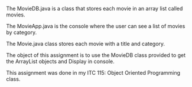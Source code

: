 The MovieDB.java is a class that stores each movie in an array list called movies.

The MovieApp.java is the console where the user can see a list of movies by category.

The Movie.java class stores each movie with a title and category.

The object of this assignment is to use the MovieDB class provided to get the ArrayList objects and Display in console.

This assignment was done in my ITC 115: Object Oriented Programming class.
